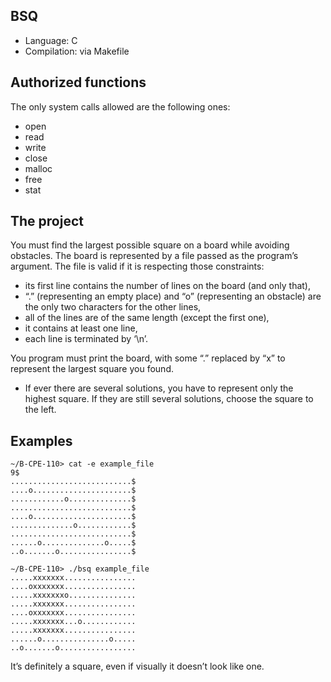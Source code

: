## BSQ
* Language: C
* Compilation: via Makefile

## Authorized functions
The only system calls allowed are the following ones:
* open
* read
* write
* close
* malloc
* free
* stat

## The project
You must find the largest possible square on a board while avoiding obstacles.
The board is represented by a file passed as the program’s argument. The file is valid if it is respecting those
constraints:

* its first line contains the number of lines on the board (and only that),
* “.” (representing an empty place) and “o” (representing an obstacle) are the only two characters for the
other lines,
* all of the lines are of the same length (except the first one),
* it contains at least one line,
* each line is terminated by ‘\n’.

You program must print the board, with some “.” replaced by “x” to represent the largest square you found.

* If ever there are several solutions, you have to represent only the highest square. If they
are still several solutions, choose the square to the left.

## Examples
```
~/B-CPE-110> cat -e example_file
9$
...........................$
....o......................$
............o..............$
...........................$
....o......................$
..............o............$
...........................$
......o..............o.....$
..o.......o................$
```
```
∼/B-CPE-110> ./bsq example_file
.....xxxxxxx................
....oxxxxxxx................
.....xxxxxxxo...............
.....xxxxxxx................
....oxxxxxxx................
.....xxxxxxx...o............
.....xxxxxxx................
......o...............o.....
..o.......o.................
```

It’s definitely a square, even if visually it doesn’t look like one.
